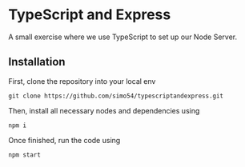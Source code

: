 # TypeScript and Express

A small exercise where we use TypeScript to set up our Node Server.

## Installation

First, clone the repository into your local env
```
git clone https://github.com/simo54/typescriptandexpress.git
```
Then, install all necessary nodes and dependencies using
```
npm i
```
Once finished, run the code using
```
npm start
```

